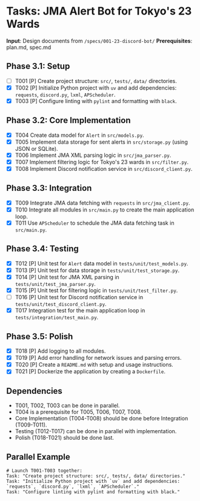 # Tasks: JMA Alert Bot for Tokyo's 23 Wards

**Input**: Design documents from `/specs/001-23-discord-bot/`
**Prerequisites**: plan.md, spec.md

## Phase 3.1: Setup
- [ ] T001 [P] Create project structure: `src/`, `tests/`, `data/` directories.
- [x] T002 [P] Initialize Python project with `uv` and add dependencies: `requests`, `discord.py`, `lxml`, `APScheduler`.
- [x] T003 [P] Configure linting with `pylint` and formatting with `black`.

## Phase 3.2: Core Implementation
- [x] T004 Create data model for `Alert` in `src/models.py`.
- [x] T005 Implement data storage for sent alerts in `src/storage.py` (using JSON or SQLite).
- [x] T006 Implement JMA XML parsing logic in `src/jma_parser.py`.
- [x] T007 Implement filtering logic for Tokyo's 23 wards in `src/filter.py`.
- [x] T008 Implement Discord notification service in `src/discord_client.py`.

## Phase 3.3: Integration
- [x] T009 Integrate JMA data fetching with `requests` in `src/jma_client.py`.
- [x] T010 Integrate all modules in `src/main.py` to create the main application loop.
- [x] T011 Use `APScheduler` to schedule the JMA data fetching task in `src/main.py`.

## Phase 3.4: Testing
- [x] T012 [P] Unit test for `Alert` data model in `tests/unit/test_models.py`.
- [x] T013 [P] Unit test for data storage in `tests/unit/test_storage.py`.
- [x] T014 [P] Unit test for JMA XML parsing in `tests/unit/test_jma_parser.py`.
- [x] T015 [P] Unit test for filtering logic in `tests/unit/test_filter.py`.
- [ ] T016 [P] Unit test for Discord notification service in `tests/unit/test_discord_client.py`.
- [x] T017 Integration test for the main application loop in `tests/integration/test_main.py`.

## Phase 3.5: Polish
- [x] T018 [P] Add logging to all modules.
- [x] T019 [P] Add error handling for network issues and parsing errors.
- [x] T020 [P] Create a `README.md` with setup and usage instructions.
- [x] T021 [P] Dockerize the application by creating a `Dockerfile`.

## Dependencies
- T001, T002, T003 can be done in parallel.
- T004 is a prerequisite for T005, T006, T007, T008.
- Core Implementation (T004-T008) should be done before Integration (T009-T011).
- Testing (T012-T017) can be done in parallel with implementation.
- Polish (T018-T021) should be done last.

## Parallel Example
```
# Launch T001-T003 together:
Task: "Create project structure: src/, tests/, data/ directories."
Task: "Initialize Python project with `uv` and add dependencies: `requests`, `discord.py`, `lxml`, `APScheduler`."
Task: "Configure linting with pylint and formatting with black."
```
